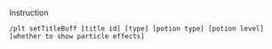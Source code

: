 Instruction
```
/plt setTitleBuff [title id] [type] [potion type] [potion level] [whether to show particle effects]
```
